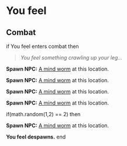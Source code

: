# You feel







## Combat

if You feel enters combat  then


>*You feel something crawling up your leg...*


**Spawn NPC:**  [A mind worm](/npc/179003) at this location.


**Spawn NPC:**  [A mind worm](/npc/179003) at this location.


**Spawn NPC:**  [A mind worm](/npc/179003) at this location.


**Spawn NPC:**  [A mind worm](/npc/179003) at this location.


if(math.random(1,2) == 2) then



**Spawn NPC:**  [A mind worm](/npc/179003) at this location.



**You feel despawns.**
end
